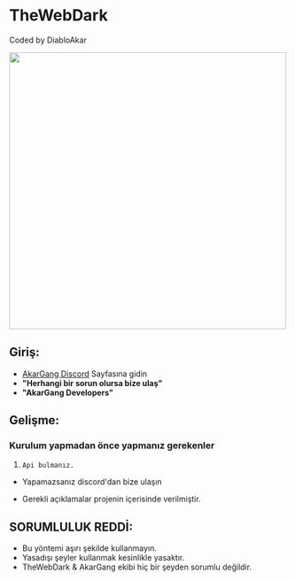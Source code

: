 # TheWebDark
Coded by DiabloAkar

<img src="https://media.discordapp.net/attachments/860280965799870464/872048664145707018/standard_1.gif" width="500" />

## Giriş:

- [AkarGang Discord](https://discord.gg/DDcXf472BF) Sayfasına gidin
-  **"Herhangi bir sorun olursa bize ulaş"** 
-  **"AkarGang Developers"**

## Gelişme:

### Kurulum yapmadan önce yapmanız gerekenler

1. `Api bulmanız.`

-  Yapamazsanız discord'dan bize ulaşın 


- Gerekli açıklamalar projenin içerisinde verilmiştir.



## SORUMLULUK REDDİ:
- Bu yöntemi aşırı şekilde kullanmayın.
 - Yasadışı şeyler kullanmak kesinlikle yasaktır.
 - TheWebDark & AkarGang ekibi hiç bir şeyden sorumlu değildir.



